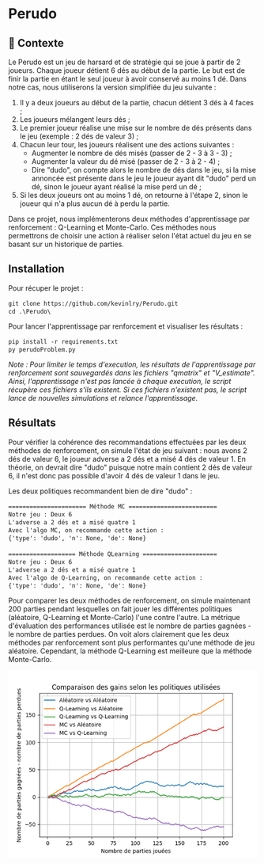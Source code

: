 # Perudo

## :mega: Contexte

Le Perudo est un jeu de harsard et de stratégie qui se joue à partir de 2 joueurs. Chaque joueur détient 6 dés au début de la partie. Le but est de finir la partie en étant le seul joueur à avoir conservé au moins 1 dé. Dans notre cas, nous utiliserons la version simplifiée du jeu suivante :

1. Il y a deux joueurs au début de la partie, chacun détient 3 dés à 4 faces ;
2. Les joueurs mélangent leurs dés ;
3. Le premier joueur réalise une mise sur le nombre de dés présents dans le jeu (exemple : 2 dés de valeur 3) ;
4. Chacun leur tour, les joueurs réalisent une des actions suivantes :
   - Augmenter le nombre de dés misés (passer de 2 - 3 à 3 - 3) ;
   - Augmenter la valeur du dé misé (passer de 2 - 3 à 2 - 4) ;
   - Dire "dudo", on compte alors le nombre de dés dans le jeu, si la mise annoncée est présente dans le jeu le joueur ayant dit "dudo" perd un dé, sinon le joueur ayant réalisé la mise perd un dé ;
3. Si les deux joueurs ont au moins 1 dé, on retourne à l'étape 2, sinon le joueur qui n'a plus aucun dé à perdu la partie.

Dans ce projet, nous implémenterons deux méthodes d'apprentissage par renforcement : Q-Learning et Monte-Carlo. Ces méthodes nous permettrons de choisir une action à réaliser selon l'état actuel du jeu en se basant sur un historique de parties. 

## Installation

Pour récuper le projet :
```
git clone https://github.com/kevinlry/Perudo.git
cd .\Perudo\
```

Pour lancer l'apprentissage par renforcement et visualiser les résultats :
```
pip install -r requirements.txt
py perudoProblem.py
```

_Note : Pour limiter le temps d'execution, les résultats de l'apprentissage par renforcement sont sauvegardés dans les fichiers "qmatrix" et "V_estimate". Ainsi, l'apprentissage n'est pas lancée à chaque execution, le script récupère ces fichiers s'ils existent. Si ces fichiers n'existent pas, le script lance de nouvelles simulations et relance l'apprentissage._

## Résultats

Pour vérifier la cohérence des recommandations effectuées par les deux méthodes de renforcement, on simule l'état de jeu suivant : nous avons 2 dés de valeur 6, le joueur adverse a 2 dés et a misé 4 dés de valeur 1. En théorie, on devrait dire "dudo" puisque notre main contient 2 dés de valeur 6, il n'est donc pas possible d'avoir 4 dés de valeur 1 dans le jeu.

Les deux politiques recommandent bien de dire "dudo" :
```
====================== Méthode MC =========================
Notre jeu : Deux 6
L'adverse a 2 dés et a misé quatre 1
Avec l'algo MC, on recommande cette action :
{'type': 'dudo', 'n': None, 'de': None}

=================== Méthode QLearning =====================
Notre jeu : Deux 6
L'adverse a 2 dés et a misé quatre 1
Avec l'algo de Q-Learning, on recommande cette action :
{'type': 'dudo', 'n': None, 'de': None}
```

Pour comparer les deux méthodes de renforcement, on simule maintenant 200 parties pendant lesquelles on fait jouer les différentes politiques (aléatoire, Q-Learning et Monte-Carlo) l'une contre l'autre. La métrique d'évaluation des performances utilisée est le nombre de parties gagnées - le nombre de parties perdues. On voit alors clairement que les deux méthodes par renforcement sont plus performantes qu'une méthode de jeu aléatoire. Cependant, la méthode Q-Learning est meilleure que la méthode Monte-Carlo.

![comparaison méthodes](/comparaison_methodes.png)